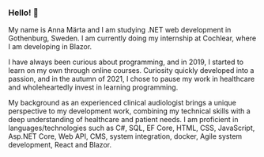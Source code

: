 ### Hello! 👋

My name is Anna Märta and I am studying .NET web development in Gothenburg, Sweden. I am currently doing my internship at Cochlear, where I am developing in Blazor.

I have always been curious about programming, and in 2019, I started to learn on my own through online courses. Curiosity quickly developed into a passion, and in the autumn of 2021, I chose to pause my work in healthcare and wholeheartedly invest in learning programming.

My background as an experienced clinical audiologist brings a unique perspective to my development work, combining my technical skills with a deep understanding of healthcare and patient needs. I am proficient in languages/technologies such as C#, SQL, EF Core, HTML, CSS, JavaScript, Asp.NET Core, Web API, CMS, system integration, docker, Agile system development, React and Blazor.


<!--
**Martason/Martason** is a ✨ _special_ ✨ repository because its `README.md` (this file) appears on your GitHub profile.

Here are some ideas to get you started:


-->
